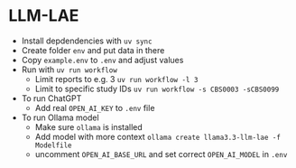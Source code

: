 # LLM-LAE

- Install depdendencies with `uv sync`
- Create folder `env` and put data in there
- Copy `example.env` to `.env` and adjust values
- Run with `uv run workflow`
  - Limit reports to e.g. 3 `uv run workflow -l 3`
  - Limit to specific study IDs `uv run workflow -s CBS0003 -sCBS0099`
- To run ChatGPT
  - Add real `OPEN_AI_KEY` to `.env` file
- To run Ollama model
  - Make sure `ollama` is installed
  - Add model with more context `ollama create llama3.3-llm-lae -f Modelfile`
  - uncomment `OPEN_AI_BASE_URL` and set correct `OPEN_AI_MODEL` in `.env`
